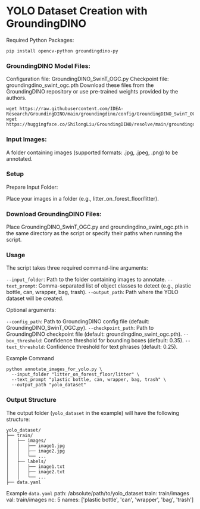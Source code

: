 # YOLO Dataset Creation with GroundingDINO

Required Python Packages:

`pip install opencv-python groundingdino-py`

### GroundingDINO Model Files:

Configuration file: GroundingDINO_SwinT_OGC.py
Checkpoint file: groundingdino_swint_ogc.pth
Download these files from the GroundingDINO repository or use pre-trained weights provided by the authors.

```console
wget https://raw.githubusercontent.com/IDEA-Research/GroundingDINO/main/groundingdino/config/GroundingDINO_SwinT_OGC.py
wget https://huggingface.co/ShilongLiu/GroundingDINO/resolve/main/groundingdino_swint_ogc.pth
```

### Input Images:

A folder containing images (supported formats: .jpg, .jpeg, .png) to be annotated.


### Setup

Prepare Input Folder:

Place your images in a folder (e.g., litter_on_forest_floor/litter).


### Download GroundingDINO Files:

Place GroundingDINO_SwinT_OGC.py and groundingdino_swint_ogc.pth in the same directory as the script or specify their paths when running the script.


### Usage
The script takes three required command-line arguments:

`--input_folder`: Path to the folder containing images to annotate.
`--text_prompt`: Comma-separated list of object classes to detect (e.g., plastic bottle, can, wrapper, bag, trash).
`--output_path`: Path where the YOLO dataset will be created.

Optional arguments:

`--config_path`: Path to GroundingDINO config file (default: GroundingDINO_SwinT_OGC.py).
`--checkpoint_path`: Path to GroundingDINO checkpoint file (default: groundingdino_swint_ogc.pth).
`--box_threshold`: Confidence threshold for bounding boxes (default: 0.35).
`--text_threshold`: Confidence threshold for text phrases (default: 0.25).

Example Command
```
python annotate_images_for_yolo.py \
  --input_folder "litter_on_forest_floor/litter" \
  --text_prompt "plastic bottle, can, wrapper, bag, trash" \
  --output_path "yolo_dataset"
```

### Output Structure
The output folder (`yolo_dataset` in the example) will have the following structure:
```
yolo_dataset/
├── train/
│   ├── images/
│   │   ├── image1.jpg
│   │   ├── image2.jpg
│   │   └── ...
│   ├── labels/
│   │   ├── image1.txt
│   │   ├── image2.txt
│   │   └── ...
├── data.yaml
```

Example `data.yaml`
path: /absolute/path/to/yolo_dataset
train: train/images
val: train/images
nc: 5
names: ['plastic bottle', 'can', 'wrapper', 'bag', 'trash']
